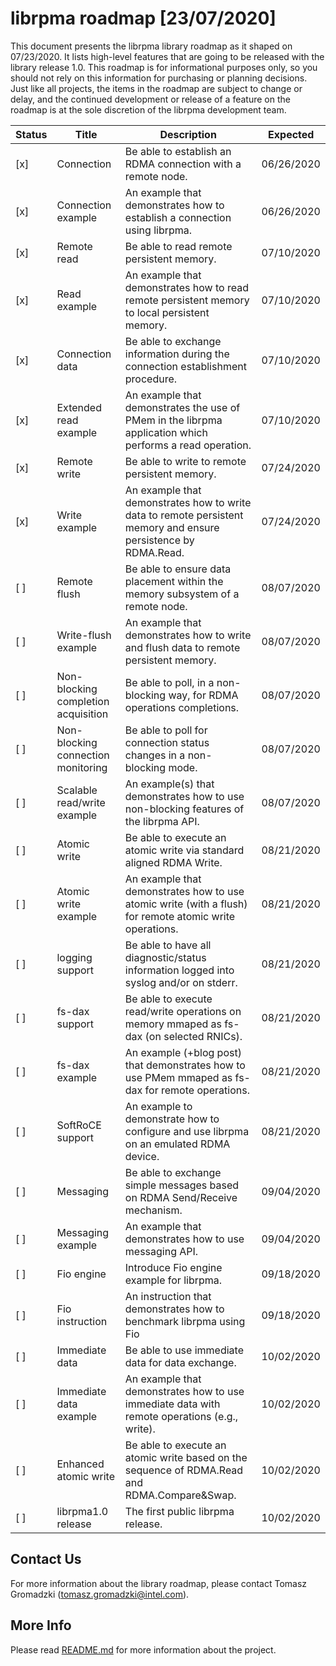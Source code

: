 # **librpma roadmap [23/07/2020]**

This document presents the librpma library roadmap as it shaped on 07/23/2020. It lists high-level features that are going to be released with the library release 1.0.
This roadmap is for informational purposes only, so you should not rely on this information for purchasing or planning decisions. Just like all projects, the items in the roadmap are subject to change or delay, and the continued development or release of a feature on the roadmap is at the sole discretion of the librpma development team.

Status|Title|Description|Expected
---|---|---|---
[x]|Connection|Be able to establish an RDMA connection with a remote node.|06/26/2020
[x]|Connection example|An example that demonstrates how to establish a connection using librpma.|06/26/2020
[x]|Remote read|Be able to read remote persistent memory.|07/10/2020
[x]|Read example|An example that demonstrates how to read remote persistent memory to local persistent memory.|07/10/2020
[x]|Connection data|Be able to exchange information during the connection establishment procedure.|07/10/2020
[x]|Extended read example|An example that demonstrates the use of PMem in the librpma application which performs a read operation.|07/10/2020
[x]|Remote write|Be able to write to remote persistent memory.|07/24/2020
[x]|Write example|An example that demonstrates how to write data to remote persistent memory and ensure persistence by RDMA.Read.|07/24/2020
[ ]|Remote flush|Be able to ensure data placement within the memory subsystem of a remote node.|08/07/2020
[ ]|Write-flush example|An example that demonstrates how to write and flush data to remote persistent memory.|08/07/2020
[ ]|Non-blocking completion acquisition|Be able to poll, in a non-blocking way, for RDMA operations completions.|08/07/2020
[ ]|Non-blocking connection monitoring|Be able to poll for connection status changes in a non-blocking mode.|08/07/2020
[ ]|Scalable read/write example|An example(s) that demonstrates how to use non-blocking features of the librpma API.|08/07/2020
[ ]|Atomic write|Be able to execute an atomic write via standard aligned RDMA Write.|08/21/2020
[ ]|Atomic write example|An example that demonstrates how to use atomic write (with a flush) for remote atomic write operations.|08/21/2020
[ ]|logging support|Be able to have all diagnostic/status information logged into syslog and/or on stderr.|08/21/2020
[ ]|fs-dax support|Be able to execute read/write operations on memory mmaped as fs-dax (on selected RNICs).|08/21/2020
[ ]|fs-dax example|An example (+blog post) that demonstrates how to use PMem mmaped as fs-dax for remote operations.|08/21/2020
[ ]|SoftRoCE support|An example to demonstrate how to configure and use librpma on an emulated RDMA device.|08/21/2020
[ ]|Messaging|Be able to exchange simple messages based on RDMA Send/Receive mechanism.|09/04/2020
[ ]|Messaging example|An example that demonstrates how to use messaging API.|09/04/2020
[ ]|Fio engine|Introduce Fio engine example for librpma.|09/18/2020
[ ]|Fio instruction|An instruction that demonstrates how to benchmark librpma using Fio|09/18/2020
[ ]|Immediate data|Be able to use immediate data for data exchange.|10/02/2020
[ ]|Immediate data example| An example that demonstrates how to use immediate data with remote operations (e.g., write).|10/02/2020
[ ]|Enhanced atomic write|Be able to execute an atomic write based on the sequence of RDMA.Read and RDMA.Compare&Swap.|10/02/2020
[ ]|librpma1.0 release|The first public librpma release.|10/02/2020


## Contact Us

For more information about the library roadmap, please contact
Tomasz Gromadzki (tomasz.gromadzki@intel.com).

## More Info

Please read [README.md](README.md) for more information about the project.
